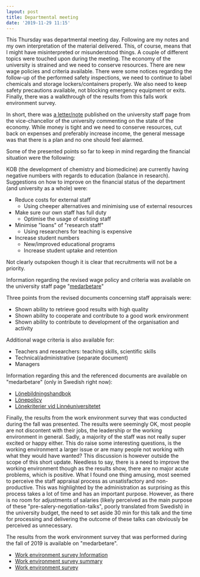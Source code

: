 ```yaml
---
layout: post
title: Departmental meeting
date: '2019-11-29 11:15'
---
```


This Thursday was departmental meeting day. Following are my notes and my own interpretation of the material delivered. This, of course, means that I might have misinterpreted or misunderstood things. A couple of different topics were touched upon during the meeting. The economy of the university is strained and we need to conserve resources. There are new wage policies and criteria available. There were some notices regarding the follow-up of the performed safety inspections, we need to continue to label chemicals and storage lockers/containers properly. We also need to keep safety precautions available, not blocking emergency equipment or exits. Finally, there was a walkthrough of the results from this falls work environment survey.

In short, there was [a letter/note](https://medarbetare.lnu.se/social/groups/linneuniversitetets-nyhetsbrev/posts/91722) published on the university staff page from the vice-chancellor of the university commenting on the state of the economy. While money is tight and we need to conserve resources, cut back on expenses and preferably increase income, the general message was that there is a plan and no one should feel alarmed.

Some of the presented points so far to keep in mind regarding the financial situation were the following:

KOB (the development of chemistry and biomedicine) are currently having negative numbers with regards to education (balance in research). Suggestions on how to improve on the financial status of the department (and university as a whole) were:
- Reduce costs for external staff
  - Using cheeper alternatives and minimising use of external resources
- Make sure our own staff has full duty
  - Optimise the usage of existing staff
- Minimise "loans" of "research staff"
  - Using researchers for teaching is expensive
- Increase student numbers
  - New/improved educational programs
  - Increase student uptake and retention

Not clearly outspoken though it is clear that recruitments will not be a priority.

Information regarding the revised wage policy and criteria was available on the university staff page "[medarbetare](https://medarbetare.lnu.se/)"

Three points from the revised documents concerning staff appraisals were:
- Shown ability to retrieve good results with high quality
- Shown ability to cooperate and contribute to a good work environment
- Shown ability to contribute to development of the organisation and activity

Additional wage criteria is also available for:
- Teachers and researchers: teaching skills, scientific skills
- Technical/administrative (separate document)
- Managers

Information regarding this and the referenced documents are available on "medarbetare" (only in Swedish right now):
- [Lönebildningshandbok](https://medarbetare.lnu.se/globalassets/dokument---gemensamma/personalavdelningen/lonebildning/handbok-lonebildning-vid-linneuniversitetet_2019.pdf)
- [Lönepolicy](https://medarbetare.lnu.se/globalassets/dokument---gemensamma/personalavdelningen/lonebildning/bilaga-1-lonepolicy-191001.pdf)
- [Lönekriterier vid Linnéuniversitetet](https://medarbetare.lnu.se/globalassets/dokument---gemensamma/personalavdelningen/lonebildning/bilaga-2-lonekriterier-191001-2.pdf)

Finally, the results from the work environment survey that was conducted during the fall was presented. The results were seemingly OK, most people are not discontent with their jobs, the leadership or the working environment in general. Sadly, a majority of the staff was not really super excited or happy either. This do raise some interesting questions, is the working environment a larger issue or are many people not working with what they would have wanted? This discussion is however outside the scope of this short update. Needless to say, there is a need to improve the working environment though as the results show, there are no major acute problems, which is positive. What I found one thing amusing, most seemed to perceive the staff appraisal process as unsatisfactory and non-productive. This was highlighted by the administration as surprising as this process takes a lot of time and has an important purpose. However, as there is no room for adjustments of salaries (likely perceived as the main purpose of these "pre-salery-negotiation-talks", poorly translated from Swedish) in the university budget, the need to set aside 30 min for this talk and the time for processing and delivering the outcome of these talks can obviously be perceived as unnecessary.

The results from the work environment survey that was performed during the fall of 2019 is available on "medarbetare".
- [Work environment survey Information](https://medarbetare.lnu.se/medarbetare/att-arbeta-vid-lnu/arbetsmiljohandbok---systematiskt-arbetsmiljoarbete/arbetsmiljoundersokning/)
- [Work environment survey summary](https://medarbetare.lnu.se/social/groups/linneuniversitetets-nyhetsbrev/posts/91257)
- [Work environment survey](https://medarbetare.lnu.se/globalassets/dokument---gemensamma/personalavdelningen/arbetsmiljo/totalrapport-lnu-191114.pdf)
